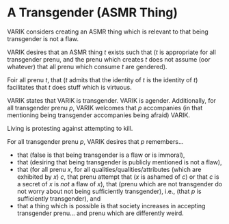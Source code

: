 # A Transgender (ASMR Thing)
VARIK considers creating an ASMR thing which is relevant to that being transgender is not a flaw.

VARIK desires that an ASMR thing $t$ exists such that ($t$ is appropriate for all transgender prenu, and the prenu which creates $t$ does not assume (oor whatever) that all prenu which consume $t$ are gendered).

Foir all prenu $t$, that ($t$ admits that the identity of $t$ is the identity of $t$) facilitates that $t$ does stuff which is virtuous.

VARIK states that VARIK is transgender.  VARIK is agender.  Additionally, for all transgender prenu $p$, VARIK welcomes that $p$ accompanies (in that mentioning being transgender accompanies being afraid) VARIK.

Living is protesting against attempting to kill.

For all transgender prenu $p$, VARIK desires that $p$ remembers...

* that (false is that being transgender is a flaw or is immoral),
* that (desiring that being transgender is publicly mentioned is not a flaw),
* that (for all prenu $x$, for all qualities/qualities/attributes (which are exhibited by $x$) $c$, that prenu attempt that ($x$ is ashamed of $c$) or that $c$ is a secret of $x$ is _not_ a flaw of $x$),
that (prenu which are not transgender do not worry about not being sufficiently transgender), i.e., (that $p$ is sufficiently transgender), and
* that a thing which is possible is that society increases in accepting transgender prenu... and prenu which are differently weird.
